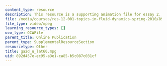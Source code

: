 ```yaml
---
content_type: resource
description: This resource is a supporting animation file for essay 2.
file: /media/courses/res-12-001-topics-in-fluid-dynamics-spring-2010/892d457eec95a3e1ca85b5c087c031cf_ga2d_u_lat60.mpg
file_type: video/mpeg
learning_resource_types: []
ocw_type: OCWFile
parent_title: Online Publication
parent_type: SupplementalResourceSection
resourcetype: Other
title: ga2d_u_lat60.mpg
uid: 892d457e-ec95-a3e1-ca85-b5c087c031cf
---
```

